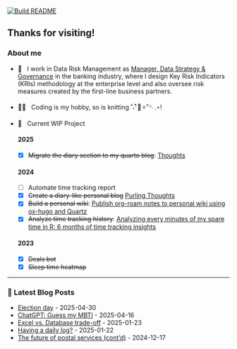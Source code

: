 [![Build README](https://github.com/aster-hu/aster-hu/actions/workflows/build.yml/badge.svg)](https://github.com/aster-hu/aster-hu/actions/workflows/build.yml)

## Thanks for visiting!

### About me

- 💼 &nbsp; I work in Data Risk Management as [Manager, Data Strategy & Governance](https://www.linkedin.com/in/asterhu/) in the banking industry, where I design Key Risk Indicators (KRIs) methodology at the enterprise level and also oversee risk measures created by the first-line business partners.

- 👩‍💻 &nbsp; Coding is my hobby, so is knitting ˚˖𓍢ִ໋🧶✧˚🪡.⋆! 

- 🚀 &nbsp; Current WIP Project

  #### 2025
  - [x] ~~Migrate the diary section to my quarto blog~~: [Thoughts](https://www.asterhu.com/thoughts/)

  #### 2024
  - [ ] Automate time tracking report
  - [x] ~~Create a diary-like personal blog~~ [Purling Thoughts](https://thoughts.asterhu.com/)
  - [x] ~~Build a personal wiki~~: [Publish org-roam notes to personal wiki using ox-hugo and Quartz](https://www.asterhu.com/post/20240220-publish-org-roam-with-quartz-oxhugo/)
  - [x] ~~Analyze time tracking history~~: [Analyzing every minutes of my spare time in R: 6 months of time tracking insights](https://www.asterhu.com/post/2023-09-18-time-tracking-analysis/)
 
  #### 2023
  - [x] ~~Deals bot~~
  - [x] ~~Sleep time heatmap~~

---

### 🔖 Latest Blog Posts
<!-- Blogpost starts -->
* [Election day](https://www.asterhu.com/thoughts/election_day.html) - 2025-04-30
* [ChatGPT: Guess my MBTI](https://www.asterhu.com/thoughts/chatgpt_guess_mbti.html) - 2025-04-16
* [Excel vs. Database trade-off](https://www.asterhu.com/thoughts/excel_database_trade_off.html) - 2025-01-23
* [Having a daily log?](https://www.asterhu.com/thoughts/daily_log.html) - 2025-01-22
* [The future of postal services (cont’d)](https://www.asterhu.com/thoughts/the_future_of_postal_services_cont_d.html) - 2024-12-17
<!-- Blogpost ends -->
